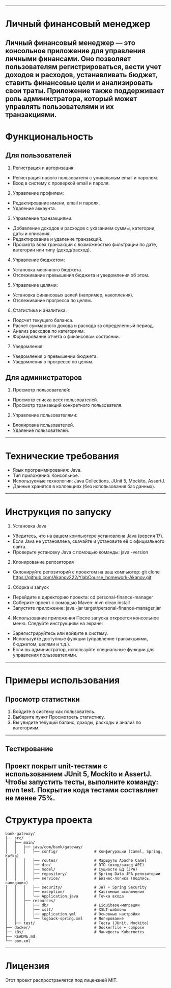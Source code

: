 
-----------------------------------------------------------------------
# Личный финансовый менеджер

Личный финансовый менеджер — это консольное приложение для управления личными финансами. 
Оно позволяет пользователям регистрироваться, вести учет доходов и расходов, 
устанавливать бюджет, ставить финансовые цели и анализировать свои траты. 
Приложение также поддерживает роль администратора, который может управлять пользователями 
и их транзакциями.
-----------------------------------------------------------------------
# Функциональность

## Для пользователей
1. Регистрация и авторизация:
- Регистрация нового пользователя с уникальным email и паролем.
- Вход в систему с проверкой email и пароля.

2. Управление профилем:
- Редактирование имени, email и пароля.
- Удаление аккаунта.

3. Управление транзакциями:
- Добавление доходов и расходов с указанием суммы, категории, даты и описания.
- Редактирование и удаление транзакций.
- Просмотр всех транзакций с возможностью фильтрации по дате, категории или типу (доход/расход).

4. Управление бюджетом:
- Установка месячного бюджета.
- Отслеживание превышения бюджета и уведомления об этом.

5. Управление целями:
- Установка финансовых целей (например, накопления).
- Отслеживание прогресса по целям.

6. Статистика и аналитика:
- Подсчет текущего баланса.
- Расчет суммарного дохода и расхода за определенный период.
- Анализ расходов по категориям.
- Формирование отчета о финансовом состоянии.

7. Уведомления:
- Уведомления о превышении бюджета.
- Уведомления о прогрессе по целям.

## Для администраторов
1. Просмотр пользователей:
- Просмотр списка всех пользователей.
- Просмотр транзакций конкретного пользователя.
2. Управление пользователями:
- Блокировка пользователей.
- Удаление пользователей.
-----------------------------------------------------------------------
# Технические требования
- Язык программирования: Java.
- Тип приложения: Консольное.
- Используемые технологии: Java Collections, JUnit 5, Mockito, AssertJ.
- Данные хранятся в коллекциях (без использования баз данных).
-----------------------------------------------------------------------
# Инструкция по запуску
1. Установка Java
- Убедитесь, что на вашем компьютере установлена Java (версия 17). 
- Если Java не установлена, скачайте и установите её с официального сайта.
- Проверьте установку Java с помощью команды: java -version
2. Клонирование репозитория
- Склонируйте репозиторий с проектом на ваш компьютер:
git clone https://github.com/Akanov222/YlabCourse_homework-Akanov.git
3. Сборка и запуск
- Перейдите в директорию проекта: cd personal-finance-manager
- Соберите проект с помощью Maven: mvn clean install
- Запустите приложение: java -jar target/personal-finance-manager.jar
4. Использование приложения
   После запуска откроется консольное меню. Следуйте инструкциям на экране:
- Зарегистрируйтесь или войдите в систему.
- Используйте доступные функции (управление транзакциями, бюджетом, целями и т.д.).
- Если вы администратор, используйте специальные функции для управления пользователями.
-----------------------------------------------------------------------
# Примеры использования

## Просмотр статистики
1. Войдите в систему как пользователь.
2. Выберите пункт Просмотреть статистику.
3. Вы увидите текущий баланс, доходы, расходы и анализ по категориям.
-----------------------------------------------------------------------
## Тестирование

Проект покрыт unit-тестами с использованием JUnit 5, Mockito и AssertJ. 
Чтобы запустить тесты, выполните команду: mvn test.
Покрытие кода тестами составляет не менее 75%.
-----------------------------------------------------------------------
# Структура проекта
```
bank-gateway/  
├── src/  
│   ├── main/  
│   │   ├── java/com/bank/gateway/  
│   │   │   ├── config/                # Конфигурации (Camel, Spring, Kafka)  
│   │   │   ├── routes/                # Маршруты Apache Camel  
│   │   │   ├── dto/                   # DTO (вход/выход API)  
│   │   │   ├── model/                 # Сущности БД (JPA)  
│   │   │   ├── repository/            # Spring Data JPA репозитории  
│   │   │   ├── service/               # Бизнес-логика (подпись, валидация)  
│   │   │   ├── security/              # JWT + Spring Security  
│   │   │   ├── exception/             # Кастомные исключения  
│   │   │   └── Application.java       # Точка входа  
│   │   ├── resources/  
│   │   │   ├── db/                    # Liquibase-миграции  
│   │   │   ├── xslt/                  # XSLT-шаблоны  
│   │   │   ├── application.yml        # Основные настройки  
│   │   │   └── logback-spring.xml     # Логирование  
│   ├── test/                          # Тесты (JUnit, Mockito)  
├── docker/                            # Dockerfile + compose  
├── k8s/                               # Манифесты Kubernetes  
├── README.md  
└── pom.xml
```
-----------------------------------------------------------------------
# Лицензия

Этот проект распространяется под лицензией MIT.